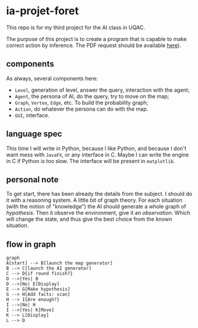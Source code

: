 # ia-projet-foret

This repo is for my third project for the AI class in UQAC.

The purpose of this project is to create a program that is capable to make correct action by inference. The PDF request should be available [here](./8INF878%20-%20TP3%20-%202022.pdf)).

## components

As always, several components here:

- `Level`, generation of level, answer the query, interaction with the agent;
- `Agent`, the persona of AI, do the query, try to move on the map;
- `Graph`, `Vertex`, `Edge`, etc. To build the probability graph;
- `Action`, do whatever the persona can do with the map.
- `GUI`, interface.

## language spec

This time I will write in Python, because I like Python, and because I don't want mess with `JavaFX`, or any interface in C. Maybe I can write the engine in C if Python is too slow. The interface will be present in `matplotlib`.

## personal note

To get start, there has been already the details from the subject. I should do it with a reasoning system. A little bit of graph theory. For each situation (with the notion of "knowledge") the AI should generate a whole graph of *hypothesis*. Then it observe the environment, give it an *observation*. Which will change the state, and thus give the best choice from the known situation.

## flow in graph

```mermaid
graph
A[start] --> B[launch the map generator]
B --> C[launch the AI generator]
C --> D{if round finish?}
D -->|Yes| B
D -->|No| E[Display]
E --> G[Make hypothesis]
G --> H[Add facts: scan]
H --> I{Are enough?}
I -->|No| H
I -->|Yes| K[Move]
K --> L[Display]
L --> D
```

